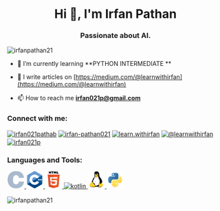 <h1 align="center">Hi 👋, I'm Irfan Pathan</h1>
<h3 align="center">Passionate about AI.</h3>

<p align="left"> <img src="https://komarev.com/ghpvc/?username=irfanpathan21&label=Profile%20views&color=0e75b6&style=flat" alt="irfanpathan21" /> </p>

- 🌱 I’m currently learning **PYTHON INTERMEDIATE **

- 📝 I write articles on [https://medium.com/@learnwithirfan](https://medium.com/@learnwithirfan)

- 📫 How to reach me **irfan021p@gmail.com**

<h3 align="left">Connect with me:</h3>
<p align="left">
<a href="https://twitter.com/irfan021pathan" target="blank"><img align="center" src="https://raw.githubusercontent.com/rahuldkjain/github-profile-readme-generator/master/src/images/icons/Social/twitter.svg" alt="irfan021pathab" height="30" width="40" /></a>
<a href="https://linkedin.com/in/irfan-pathan021" target="blank"><img align="center" src="https://raw.githubusercontent.com/rahuldkjain/github-profile-readme-generator/master/src/images/icons/Social/linked-in-alt.svg" alt="irfan-pathan021" height="30" width="40" /></a>
<a href="https://instagram.com/learn.withirfan" target="blank"><img align="center" src="https://raw.githubusercontent.com/rahuldkjain/github-profile-readme-generator/master/src/images/icons/Social/instagram.svg" alt="learn.withirfan" height="30" width="40" /></a>
<a href="https://medium.com/@learnwithirfan" target="blank"><img align="center" src="https://raw.githubusercontent.com/rahuldkjain/github-profile-readme-generator/master/src/images/icons/Social/medium.svg" alt="@learnwithirfan" height="30" width="40" /></a>
<a href="https://www.hackerrank.com/irfan021p" target="blank"><img align="center" src="https://raw.githubusercontent.com/rahuldkjain/github-profile-readme-generator/master/src/images/icons/Social/hackerrank.svg" alt="irfan021p" height="30" width="40" /></a>
</p>

<h3 align="left">Languages and Tools:</h3>
<p align="left"> <a href="https://www.cprogramming.com/" target="_blank" rel="noreferrer"> <img src="https://raw.githubusercontent.com/devicons/devicon/master/icons/c/c-original.svg" alt="c" width="40" height="40"/> </a> <a href="https://www.w3schools.com/cpp/" target="_blank" rel="noreferrer"> <img src="https://raw.githubusercontent.com/devicons/devicon/master/icons/cplusplus/cplusplus-original.svg" alt="cplusplus" width="40" height="40"/> </a> <a href="https://www.w3.org/html/" target="_blank" rel="noreferrer"> <img src="https://raw.githubusercontent.com/devicons/devicon/master/icons/html5/html5-original-wordmark.svg" alt="html5" width="40" height="40"/> </a> <a href="https://kotlinlang.org" target="_blank" rel="noreferrer"> <img src="https://www.vectorlogo.zone/logos/kotlinlang/kotlinlang-icon.svg" alt="kotlin" width="40" height="40"/> </a> <a href="https://www.linux.org/" target="_blank" rel="noreferrer"> <img src="https://raw.githubusercontent.com/devicons/devicon/master/icons/linux/linux-original.svg" alt="linux" width="40" height="40"/> </a> <a href="https://www.python.org" target="_blank" rel="noreferrer"> <img src="https://raw.githubusercontent.com/devicons/devicon/master/icons/python/python-original.svg" alt="python" width="40" height="40"/> </a> </p>

<p><img align="center" src="https://github-readme-stats.vercel.app/api/top-langs?username=irfanpathan21&show_icons=true&locale=en&layout=compact" alt="irfanpathan21" /></p>
